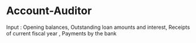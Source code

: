 # Account-Auditor
Input : Opening balances, Outstanding loan amounts and interest, Receipts of current fiscal year , Payments by the bank
